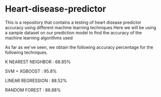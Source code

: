 # Heart-disease-predictor
This is a repository that contains a testing of heart disease predictor accuracy using different machine learning techniques
Here we will be using a sample dataset on our prediction model to find the accuracy of the machine learning algorithms used

As far as we've seen, we obtain the following accuracy percentage for the following techniques.

K NEAREST NEIGHBOR : 68.85%

SVM + XGBOOST : 95.8%

LINEAR REGRESSION : 88.52%

RANDOM FOREST : 86.88%
